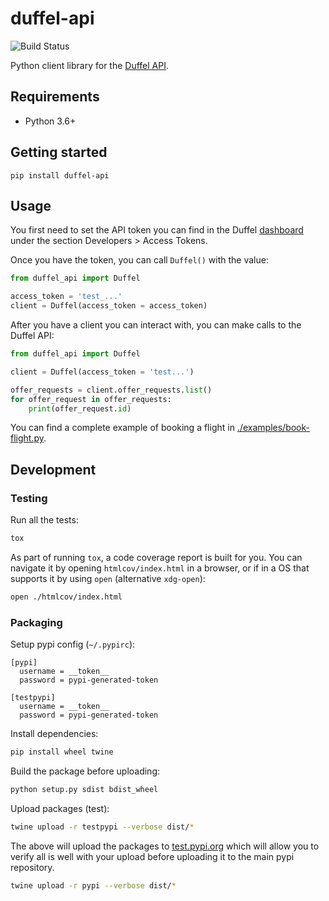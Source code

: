 # duffel-api

![Build Status](https://github.com/duffelhq/duffel-api-python/actions/workflows/main.yaml/badge.svg)


Python client library for the [Duffel API](https://duffel.com/docs/api).

## Requirements

- Python 3.6+

## Getting started

```shell
pip install duffel-api
```

## Usage

You first need to set the API token you can find in the Duffel [dashboard](https://app.duffel.com) under the section
Developers > Access Tokens.

Once you have the token, you can call `Duffel()` with the value:

```python
from duffel_api import Duffel

access_token = 'test_...'
client = Duffel(access_token = access_token)
```

After you have a client you can interact with, you can make calls to the Duffel API:

```python
from duffel_api import Duffel

client = Duffel(access_token = 'test...')

offer_requests = client.offer_requests.list()
for offer_request in offer_requests:
    print(offer_request.id)
```

You can find a complete example of booking a flight in [./examples/book-flight.py](./examples/book-flight.py).

## Development

### Testing

Run all the tests:

```bash
tox
```

As part of running `tox`, a code coverage report is built for you. You can navigate it by opening `htmlcov/index.html`
in a browser, or if in a OS that supports it by using `open` (alternative `xdg-open`):

```bash
open ./htmlcov/index.html
```

### Packaging

Setup pypi config (`~/.pypirc`):
```text
[pypi]
  username = __token__
  password = pypi-generated-token

[testpypi]
  username = __token__
  password = pypi-generated-token
```

Install dependencies:
```bash
pip install wheel twine
```

Build the package before uploading:

```bash
python setup.py sdist bdist_wheel
```

Upload packages (test):

```bash
twine upload -r testpypi --verbose dist/*
```

The above will upload the packages to [test.pypi.org](https://test.pypi.org) which will allow you to verify all is well
with your upload before uploading it to the main pypi repository.

```bash
twine upload -r pypi --verbose dist/*
```
